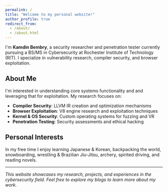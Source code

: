 ```yaml
---
permalink: /
title: "Welcome to my personal website!"
author_profile: true
redirect_from: 
  - /about/
  - /about.html
---
```


I'm **Kamdin Bembry**, a security researcher and penetration tester currently pursuing a BS/MS in Cybersecurity at Rochester Institute of Technology (RIT). I specialize in vulnerability research, compiler security, and browser exploitation.

## About Me

I'm interested in understanding core systems functionality and and leveraging that for exploitation. My research focuses on:

- **Compiler Security**: LLVM IR creation and optimization mechanisms
- **Browser Exploitation**: V8 engine research and exploitation techniques
- **Kernel & OS Security**: Custom operating systems for fuzzing and VR
- **Penetration Testing**: Security assessments and ethical hacking

## Personal Interests

In my free time I enjoy learning Japanese & Korean, backpacking the world, snowboarding, wrestling & Brazilian Jiu-Jitsu, archery, spirited driving, and reading novels.

-----

*This website showcases my research, projects, and experiences in the cybersecurity field. Feel free to explore my blogs to learn more about my work.*
